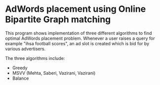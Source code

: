 # AdWords placement using Online Bipartite Graph matching

This program shows implementation of three different algorithms to find optimal AdWords placement problem. Whenever a user raises a query  for example "ihsa football scores", an ad slot is created which is bid for by various advertisers. 

The three algorithms include:
* Greedy
* MSVV (Mehta, Saberi, Vazirani, Vazirani)
* Balance
